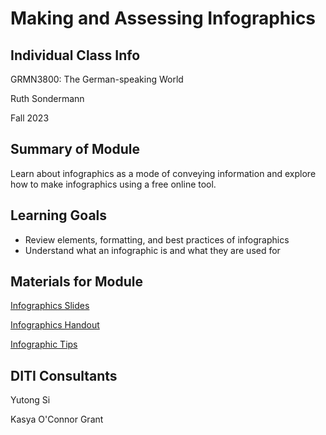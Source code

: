 <h1>Making and Assessing Infographics</h1>

<h2>Individual Class Info</h2>

GRMN3800: The German-speaking World

Ruth Sondermann

Fall 2023

<h2>Summary of Module</h2>

Learn about infographics as a mode of conveying information and explore how to make infographics using a free online tool.

<h2>Learning Goals</h2>

* Review elements, formatting, and best practices of infographics
* Understand what an infographic is and what they are used for

<h2>Materials for Module</h2>

[Infographics Slides](https://github.com/NULabNortheastern/digitalassignmentshowcase/blob/main/data-visualization/fa23-sondermann-grmn3800-infographics/Sondermann_Infographics_%20FA2023.pptx.pdf)

[Infographics Handout](https://github.com/NULabNortheastern/digitalassignmentshowcase/blob/main/data-visualization/fa23-sondermann-grmn3800-infographics/Infographics%20Tools%20Handout.docx.pdf)

[Infographic Tips](https://github.com/NULabNortheastern/digitalassignmentshowcase/blob/main/data-visualization/fa23-sondermann-grmn3800-infographics/Infographic%20Tips.pdf)

<h2>DITI Consultants</h2>

Yutong Si

Kasya O'Connor Grant
